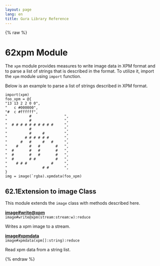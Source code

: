 ```yaml
---
layout: page
lang: en
title: Gura Library Reference
---
```


{% raw %}
<h1><span class="caption-index-1">62</span><a name="anchor-62"></a>xpm Module</h1>
<p>
The <code>xpm</code> module provides measures to write image data in XPM format and to parse a list of strings that is described in the format. To utilize it, import the <code>xpm</code> module using <code>import</code> function.
</p>
<p>
Below is an example to parse a list of strings described in XPM format.
</p>
<pre><code>import(xpm)
foo_xpm = @{
"13 13 2 2 0 0",
"   c #000000",
"#  c #ffffff",
"          #               ",
"          #               ",
"  # # # # # # # # # #     ",
"          #               ",
"          #     #         ",
"        # # # # # #       ",
"      #   #     #   #     ",
"    #     #   #       #   ",
"  #       #   #       #   ",
"  #       #   #       #   ",
"  #       # #         #   ",
"    # # #           #     ",
"                # #       ",
}
img = image(`rgba).xpmdata(foo_xpm)
</code></pre>
<h2><span class="caption-index-2">62.1</span><a name="anchor-62-1"></a>Extension to image Class</h2>
<p>
This module extends the <code>image</code> class with methods described here.
</p>
<p>
<div><strong style="text-decoration:underline">image#write@xpm</strong></div>
<div style="margin-bottom:1em"><code>image#write@xpm(stream:stream:w):reduce</code></div>
Writes a xpm image to a stream.
</p>
<p>
<div><strong style="text-decoration:underline">image#xpmdata</strong></div>
<div style="margin-bottom:1em"><code>image#xpmdata(xpm[]:string):reduce</code></div>
Read xpm data from a string list.
</p>
<p />

{% endraw %}
